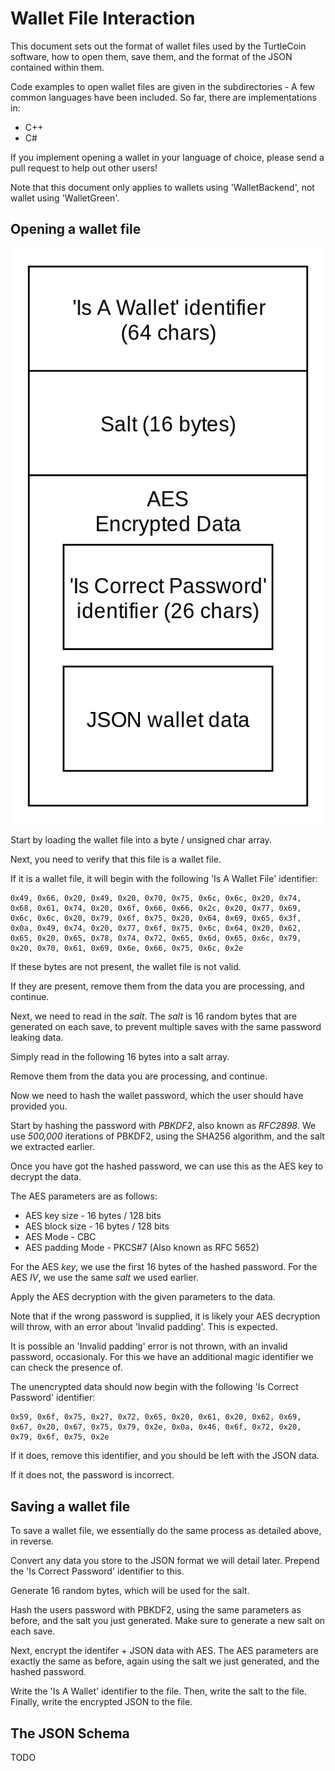 # Wallet File Interaction

This document sets out the format of wallet files used by the TurtleCoin software, how to open them, save them, and the format of the JSON contained within them.

Code examples to open wallet files are given in the subdirectories - A few common languages have been included. So far, there are implementations in:

* C++
* C#

If you implement opening a wallet in your language of choice, please send a pull request to help out other users!

Note that this document only applies to wallets using 'WalletBackend', not wallet using 'WalletGreen'.

## Opening a wallet file

![A visual representation of a wallet file](highlevel.png)

Start by loading the wallet file into a byte / unsigned char array.

Next, you need to verify that this file is a wallet file.

If it is a wallet file, it will begin with the following 'Is A Wallet File' identifier:

```
0x49, 0x66, 0x20, 0x49, 0x20, 0x70, 0x75, 0x6c, 0x6c, 0x20, 0x74,
0x68, 0x61, 0x74, 0x20, 0x6f, 0x66, 0x66, 0x2c, 0x20, 0x77, 0x69,
0x6c, 0x6c, 0x20, 0x79, 0x6f, 0x75, 0x20, 0x64, 0x69, 0x65, 0x3f,
0x0a, 0x49, 0x74, 0x20, 0x77, 0x6f, 0x75, 0x6c, 0x64, 0x20, 0x62,
0x65, 0x20, 0x65, 0x78, 0x74, 0x72, 0x65, 0x6d, 0x65, 0x6c, 0x79,
0x20, 0x70, 0x61, 0x69, 0x6e, 0x66, 0x75, 0x6c, 0x2e
```

If these bytes are not present, the wallet file is not valid.

If they are present, remove them from the data you are processing, and continue.

Next, we need to read in the *salt*. The *salt* is 16 random bytes that are generated on each save, to prevent multiple saves with the same password leaking data.

Simply read in the following 16 bytes into a salt array.

Remove them from the data you are processing, and continue.

Now we need to hash the wallet password, which the user should have provided you.

Start by hashing the password with *PBKDF2*, also known as *RFC2898*. We use *500,000* iterations of PBKDF2, using the SHA256 algorithm, and the salt we extracted earlier.

Once you have got the hashed password, we can use this as the AES key to decrypt the data.

The AES parameters are as follows:

* AES key size - 16 bytes / 128 bits
* AES block size - 16 bytes / 128 bits
* AES Mode - CBC
* AES padding Mode - PKCS#7 (Also known as RFC 5652)

For the AES *key*, we use the first 16 bytes of the hashed password.
For the AES *IV*, we use the same *salt* we used earlier.

Apply the AES decryption with the given parameters to the data.

Note that if the wrong password is supplied, it is likely your AES decryption will throw, with an error about 'Invalid padding'. This is expected.

It is possible an 'Invalid padding' error is not thrown, with an invalid password, occasionaly. For this we have an additional magic identifier we can check the presence of.

The unencrypted data should now begin with the following 'Is Correct Password' identifier:

```
0x59, 0x6f, 0x75, 0x27, 0x72, 0x65, 0x20, 0x61, 0x20, 0x62, 0x69,
0x67, 0x20, 0x67, 0x75, 0x79, 0x2e, 0x0a, 0x46, 0x6f, 0x72, 0x20,
0x79, 0x6f, 0x75, 0x2e
```

If it does, remove this identifier, and you should be left with the JSON data.

If it does not, the password is incorrect.

## Saving a wallet file

To save a wallet file, we essentially do the same process as detailed above, in reverse.

Convert any data you store to the JSON format we will detail later. Prepend the 'Is Correct Password' identifier to this.

Generate 16 random bytes, which will be used for the salt.

Hash the users password with PBKDF2, using the same parameters as before, and the salt you just generated. Make sure to generate a new salt on each save.

Next, encrypt the identifer + JSON data with AES. The AES parameters are exactly the same as before, again using the salt we just generated, and the hashed password.

Write the 'Is A Wallet' identifier to the file. Then, write the salt to the file. Finally, write the encrypted JSON to the file.

## The JSON Schema

TODO
